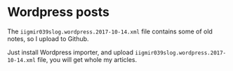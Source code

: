 # Wordpress posts

The `iigmir039slog.wordpress.2017-10-14.xml` file contains some of old notes, so I upload to Github.

Just install Wordpress importer, and upload `iigmir039slog.wordpress.2017-10-14.xml` file, you will get whole my articles.